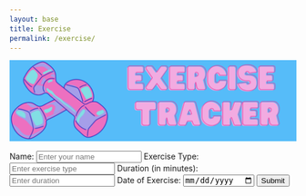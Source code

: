 ```yaml
---
layout: base
title: Exercise
permalink: /exercise/
---
```

![Alt text](images/exerciseheader.png)

<html lang="en">
    <form id="exerciseForm">
            <label for="name">Name:</label>
            <input type="text" id="name" name="name" placeholder="Enter your name" required>
            <label for="exerciseType">Exercise Type:</label>
            <input type="text" id="exerciseType" name="exerciseType" placeholder="Enter exercise type" required>
            <label for="duration">Duration (in minutes):</label>
            <input type="number" id="duration" name="duration" placeholder="Enter duration" required>
            <label for="exerciseDate">Date of Exercise:</label>
            <input type="date" id="exerciseDate" name="exerciseDate" required>
            <input type="submit" value="Submit">
        </form>



<script>
    const userIDFromLocalStorage = localStorage.getItem('loggedInUserId');
    console.log(userIDFromLocalStorage)
     document.getElementById('exerciseForm').addEventListener('submit', function(event) {
            event.preventDefault();
            const name = document.getElementById('name').value;
            const exerciseType = document.getElementById('exerciseType').value;
            const duration = document.getElementById('duration').value;
            const exerciseDate = document.getElementById('exerciseDate').value;
            // Displaying collected data (you can modify this section)
            console.log('Name:', name);
            console.log('Exercise Type:', exerciseType);
            console.log('Duration:', duration);
            console.log('Exercise Date:', exerciseDate);
            // Here you can perform an API request to send this data to your backend
            // Modify this section to send the collected data to your backend API
            // Example API call using fetch (modify as per your backend endpoint)
            fetch(`http://127.0.0.1:8240/api/users/${userIDFromLocalStorage}`, {
                method: 'PUT',
                headers: {
                    'Content-Type': 'application/json'
                },
                body: JSON.stringify({
                    name: name,
                    exerciseType: exerciseType,
                    duration: duration,
                    exerciseDate: exerciseDate
                })
            })
            .then(response => response.json())
            .then(data => {
                console.log('Server response:', data);
                // Handle response or perform additional actions after sending data
            })
            .catch(error => {
                console.error('Error:', error);
                // Handle error if the request fails
            });
        });

</script>
</html>

<!-- <html lang="en">
    <meta charset="UTF-8">
    <meta name="viewport" content="width=device-width, initial-scale=1.0">
    <style>
        /* Add your CSS styles here */
        /* Example styles - modify as needed */
        body {
            font-family: Arial, sans-serif;
            background-color: #f4f4f4;
            margin: 0;
            padding: 20px;
        }
        .formcontainer {
            max-width: 600px;
            margin: 20px auto;
            background-color: #fff;
            padding: 20px;
            border-radius: 8px;
            box-shadow: 0 0 10px rgba(0, 0, 0, 0.1);
        }
        label {
            display: block;
            margin-bottom: 8px;
        }
        input[type="text"],
        input[type="number"],
        input[type="date"] {
            width: 100%;
            padding: 10px;
            margin-bottom: 15px;
            border: 1px solid #ccc;
            border-radius: 4px;
        }
        input[type="submit"] {
            background-color: #4caf50;
            color: white;
            padding: 12px 20px;
            border: none;
            border-radius: 4px;
            cursor: pointer;
        }
        input[type="submit"]:hover {
            background-color: #45a049;
        }
    </style>
    <div class="container">
        <h2>Exercise Tracker Form</h2>
        <form id="exerciseForm">
            <label for="name">Name:</label>
            <input type="text" id="name" name="name" placeholder="Enter your name" required>
            <label for="exerciseType">Exercise Type:</label>
            <input type="text" id="exerciseType" name="exerciseType" placeholder="Enter exercise type" required>
            <label for="duration">Duration (in minutes):</label>
            <input type="number" id="duration" name="duration" placeholder="Enter duration" required>
            <label for="exerciseDate">Date of Exercise:</label>
            <input type="date" id="exerciseDate" name="exerciseDate" required>
            <input type="submit" value="Submit">
        </form>
    </div>
    <script>
        document.getElementById('exerciseForm').addEventListener('submit', function(event) {
            event.preventDefault();
            const name = document.getElementById('name').value;
            const exerciseType = document.getElementById('exerciseType').value;
            const duration = document.getElementById('duration').value;
            const exerciseDate = document.getElementById('exerciseDate').value;
            // Displaying collected data (you can modify this section)
            console.log('Name:', name);
            console.log('Exercise Type:', exerciseType);
            console.log('Duration:', duration);
            console.log('Exercise Date:', exerciseDate);
            // Here you can perform an API request to send this data to your backend
            // Modify this section to send the collected data to your backend API
            // Example API call using fetch (modify as per your backend endpoint)
            fetch('`http://127.0.0.1:8240/api/users/${selectedUserId}`', {
                method: 'PUT',
                headers: {
                    'Content-Type': 'application/json'
                },
                body: JSON.stringify({
                    name: name,
                    exerciseType: exerciseType,
                    duration: duration,
                    exerciseDate: exerciseDate
                })
            })
            .then(response => response.json())
            .then(data => {
                console.log('Server response:', data);
                // Handle response or perform additional actions after sending data
            })
            .catch(error => {
                console.error('Error:', error);
                // Handle error if the request fails
            });
        });
    </script>
</html> -->
